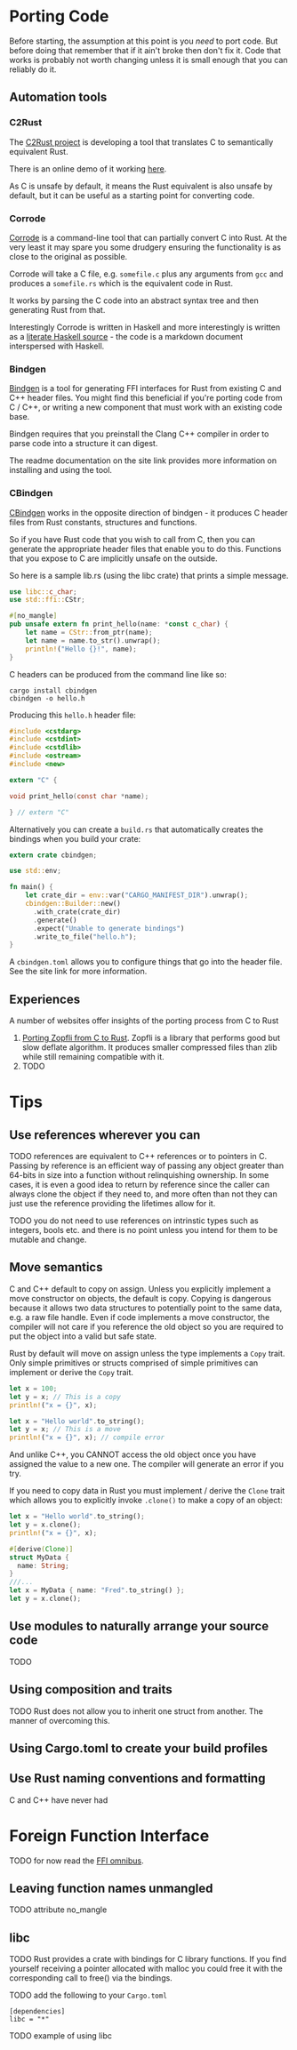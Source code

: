 # Porting Code

Before starting, the assumption at this point is you *need* to port code. But before doing that remember that if it ain't broke then don't fix it. Code that works is probably not worth changing unless it is small enough that you can reliably do it.

## Automation tools

### C2Rust

The [C2Rust project](https://github.com/immunant/c2rust) is developing a tool that translates C to semantically equivalent Rust.

There is an online demo of it working [here](https://c2rust.com/).

As C is unsafe by default, it means the Rust equivalent is also unsafe by default, but it can be useful as a starting point for converting code.

### Corrode

[Corrode](https://github.com/jameysharp/corrode) is a command-line tool that can partially convert C into Rust. At the very least it may spare you some drudgery ensuring the functionality is as close to the original as possible.

Corrode will take a C file, e.g. `somefile.c` plus any arguments from `gcc` and produces a `somefile.rs` which is the equivalent code in Rust. 

It works by parsing the C code into an abstract syntax tree and then generating Rust from that.

Interestingly Corrode is written in Haskell and more interestingly is written as a [literate Haskell source](https://github.com/jameysharp/corrode/blob/master/src/Language/Rust/Corrode/C.md) - the code is a markdown document interspersed with Haskell.

### Bindgen

[Bindgen](https://github.com/servo/rust-bindgen) is a tool for generating FFI interfaces for Rust from existing C and C++ header files. You might find this beneficial if you're porting code from C / C++, or writing a new component that must work with an existing code base.

Bindgen requires that you preinstall the Clang C++ compiler in order to parse code into a structure it can digest. 

The readme documentation on the site link provides more information on installing and using the tool.

### CBindgen

[CBindgen](https://github.com/eqrion/cbindgen) works in the opposite direction of bindgen - it produces C header files from Rust constants, structures and functions.

So if you have Rust code that you wish to call from C, then you can generate the appropriate header files that enable you to do this. Functions that you expose to C are implicitly unsafe on the outside.

So here is a sample lib.rs (using the libc crate) that prints a simple message.

```rust
use libc::c_char;
use std::ffi::CStr;

#[no_mangle]
pub unsafe extern fn print_hello(name: *const c_char) {
    let name = CStr::from_ptr(name);
    let name = name.to_str().unwrap();
    println!("Hello {}!", name);
}
```

C headers can be produced from the command line like so:

```
cargo install cbindgen
cbindgen -o hello.h
```

Producing this `hello.h` header file:

```c
#include <cstdarg>
#include <cstdint>
#include <cstdlib>
#include <ostream>
#include <new>

extern "C" {

void print_hello(const char *name);

} // extern "C"
```

Alternatively you can create a `build.rs` that automatically creates the bindings when you build your crate:

```rust
extern crate cbindgen;

use std::env;

fn main() {
    let crate_dir = env::var("CARGO_MANIFEST_DIR").unwrap();
    cbindgen::Builder::new()
      .with_crate(crate_dir)
      .generate()
      .expect("Unable to generate bindings")
      .write_to_file("hello.h");
}
```

A `cbindgen.toml` allows you to configure things that go into the header file. See the site link for more information.

## Experiences

A number of websites offer insights of the porting process from C to Rust

1. [Porting Zopfli from C to Rust](https://github.com/carols10cents/rust-out-your-c-talk). Zopfli is a library that performs good but slow deflate algorithm. It produces smaller compressed files than zlib while still remaining compatible with it. 
2. TODO

# Tips

## Use references wherever you can

TODO references are equivalent to C++ references or to pointers in C. Passing by reference is an efficient way of passing any object greater than 64-bits in size into a function without relinquishing ownership. In some cases, it is even a good idea to return by reference since the caller can always clone the object if they need to, and more often than not they can just use the reference providing the lifetimes allow for it.

TODO you do not need to use references on intrinstic types such as integers, bools etc. and there is no point unless you intend for them to be mutable and change. 

## Move semantics

C and C++ default to copy on assign. Unless you explicitly implement a move constructor on objects, the default is copy. Copying is dangerous because it allows two data structures to potentially point to the same data, e.g. a raw file handle. Even if code implements a move constructor, the compiler will not care if you reference the old 
object so you are required to put the object into a valid but safe state.

Rust by default will move on assign unless the type implements a `Copy` trait. Only simple primitives or structs comprised of simple primitives can implement or derive the `Copy` trait.

```rust
let x = 100;
let y = x; // This is a copy
println!("x = {}", x);

let x = "Hello world".to_string();
let y = x; // This is a move
println!("x = {}", x); // compile error
```

And unlike C++, you CANNOT access the old object once you have assigned the value to a new one. The compiler will generate an error if you try.

If you need to copy data in Rust you must implement / derive the `Clone` trait which allows you to explicitly invoke `.clone()` to make a copy of an object:

```rust
let x = "Hello world".to_string();
let y = x.clone();
println!("x = {}", x);

#[derive(Clone)]
struct MyData {
  name: String;
}
///...
let x = MyData { name: "Fred".to_string() };
let y = x.clone();
```

## Use modules to naturally arrange your source code

TODO

## Using composition and traits

TODO Rust does not allow you to inherit one struct from another. The manner of overcoming this.

## Using Cargo.toml to create your build profiles

## Use Rust naming conventions and formatting

C and C++ have never had 

# Foreign Function Interface

TODO for now read the [FFI omnibus](http://jakegoulding.com/rust-ffi-omnibus/).

## Leaving function names unmangled

TODO attribute no_mangle

## libc

TODO Rust provides a crate with bindings for C library functions. If you find yourself receiving a pointer allocated with malloc you could free it with the corresponding call to free() via the bindings.

TODO add the following to your `Cargo.toml`

```
[dependencies]
libc = "*"
```

TODO example of using libc